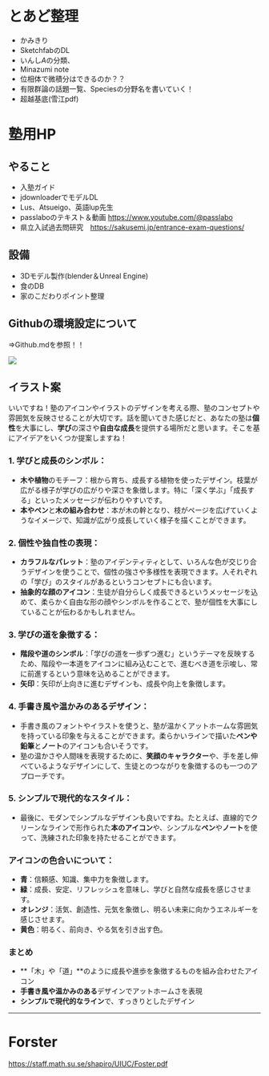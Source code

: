 # とあど整理
- かみきり
- SketchfabのDL
- いんし$A$の分類、
- Minazumi note
- 位相体で微積分はできるのか？？
- 有限群論の話題一覧、Speciesの分野名を書いていく！
- 超越基底(雪江pdf)

# 塾用HP
## やること
- 入塾ガイド
- jdownloaderでモデルDL
- Lus、Atsueigo、英語lup先生
- passlaboのテキスト＆動画   https://www.youtube.com/@passlabo
- 県立入試過去問研究　https://sakusemi.jp/entrance-exam-questions/

## 設備
- 3Dモデル製作(blender＆Unreal Engine)
- 食のDB
- 家のこだわりポイント整理

## Githubの環境設定について
⇒Github.mdを参照！！  

<!-- バッジの作り方：https://shields.io/badges -->
<!-- https://qiita.com/shun198/items/c983c713452c041ef787 -->
<img src="https://img.shields.io/badge/やること-you_like-blue">


## イラスト案

いいですね！塾のアイコンやイラストのデザインを考える際、塾のコンセプトや雰囲気を反映させることが大切です。話を聞いてきた感じだと、あなたの塾は**個性**を大事にし、**学び**の深さや**自由な成長**を提供する場所だと思います。そこを基にアイデアをいくつか提案しますね！

### 1. **学びと成長のシンボル：**
   - **木や植物**のモチーフ：根から育ち、成長する植物を使ったデザイン。枝葉が広がる様子が学びの広がりや深さを象徴します。特に「深く学ぶ」「成長する」といったメッセージが伝わりやすいです。
   - **本やペン**と**木の組み合わせ**：本が木の幹となり、枝がページを広げていくようなイメージで、知識が広がり成長していく様子を描くことができます。

### 2. **個性や独自性の表現：**
   - **カラフルなパレット**：塾のアイデンティティとして、いろんな色が交じり合うデザインを使うことで、個性の強さや多様性を表現できます。人それぞれの「学び」のスタイルがあるというコンセプトにも合います。
   - **抽象的な顔のアイコン**：生徒が自分らしく成長できるというメッセージを込めて、柔らかく自由な形の顔やシンボルを作ることで、塾が個性を大事にしていることが伝わるかもしれません。

### 3. **学びの道を象徴する：**
   - **階段や道のシンボル**：「学びの道を一歩ずつ進む」というテーマを反映するため、階段や一本道をアイコンに組み込むことで、進むべき道を示唆し、常に前進するという意味を込めることができます。
   - **矢印**：矢印が上向きに進むデザインも、成長や向上を象徴します。

### 4. **手書き風や温かみのあるデザイン：**
   - 手書き風のフォントやイラストを使うと、塾が温かくアットホームな雰囲気を持っている印象を与えることができます。柔らかいラインで描いた**ペンや鉛筆**と**ノート**のアイコンも合いそうです。
   - 塾の温かさや人間味を表現するために、**笑顔のキャラクター**や、手を差し伸べているようなデザインにして、生徒とのつながりを象徴するのも一つのアプローチです。

### 5. **シンプルで現代的なスタイル：**
   - 最後に、モダンでシンプルなデザインも良いですね。たとえば、直線的でクリーンなラインで形作られた**本のアイコン**や、シンプルな**ペン**や**ノート**を使って、洗練された印象を持たせることができます。

### アイコンの色合いについて：
   - **青**：信頼感、知識、集中力を象徴します。
   - **緑**：成長、安定、リフレッシュを意味し、学びと自然な成長を感じさせます。
   - **オレンジ**：活気、創造性、元気を象徴し、明るい未来に向かうエネルギーを感じさせます。
   - **黄色**：明るく、前向き、やる気を引き出す色。

### まとめ
- **「木」や「道」**のように成長や進歩を象徴するものを組み合わせたアイコン
- **手書き風や温かみのある**デザインでアットホームさを表現
- **シンプルで現代的なライン**で、すっきりとしたデザイン

---

# Forster
https://staff.math.su.se/shapiro/UIUC/Foster.pdf
